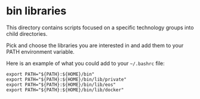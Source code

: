 # bin libraries

This directory contains scripts focused on a specific technology groups into child directories.

Pick and choose the libraries you are interested in and add them to your PATH environment variable.

Here is an example of what you could add to your `~/.bashrc` file:

```shell
export PATH="${PATH}:${HOME}/bin"
export PATH="${PATH}:${HOME}/bin/lib/private"
export PATH="${PATH}:${HOME}/bin/lib/eos"
export PATH="${PATH}:${HOME}/bin/lib/docker"
```